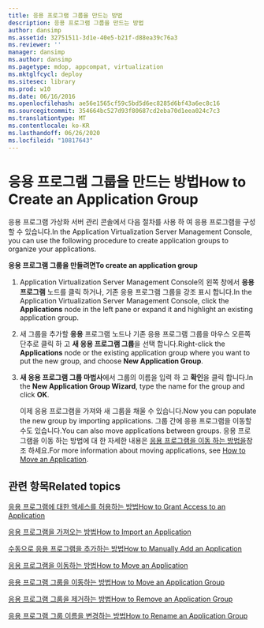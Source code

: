 ```yaml
---
title: 응용 프로그램 그룹을 만드는 방법
description: 응용 프로그램 그룹을 만드는 방법
author: dansimp
ms.assetid: 32751511-3d1e-40e5-b21f-d88ea39c76a3
ms.reviewer: ''
manager: dansimp
ms.author: dansimp
ms.pagetype: mdop, appcompat, virtualization
ms.mktglfcycl: deploy
ms.sitesec: library
ms.prod: w10
ms.date: 06/16/2016
ms.openlocfilehash: ae56e1565cf59c5bd5d6ec8285d6bf43a6ec8c16
ms.sourcegitcommit: 354664bc527d93f80687cd2eba70d1eea024c7c3
ms.translationtype: MT
ms.contentlocale: ko-KR
ms.lasthandoff: 06/26/2020
ms.locfileid: "10817643"
---
```

# <span data-ttu-id="7a718-103">응용 프로그램 그룹을 만드는 방법</span><span class="sxs-lookup"><span data-stu-id="7a718-103">How to Create an Application Group</span></span>


<span data-ttu-id="7a718-104">응용 프로그램 가상화 서버 관리 콘솔에서 다음 절차를 사용 하 여 응용 프로그램을 구성할 수 있습니다.</span><span class="sxs-lookup"><span data-stu-id="7a718-104">In the Application Virtualization Server Management Console, you can use the following procedure to create application groups to organize your applications.</span></span>

**<span data-ttu-id="7a718-105">응용 프로그램 그룹을 만들려면</span><span class="sxs-lookup"><span data-stu-id="7a718-105">To create an application group</span></span>**

1.  <span data-ttu-id="7a718-106">Application Virtualization Server Management Console의 왼쪽 창에서 **응용 프로그램** 노드를 클릭 하거나, 기존 응용 프로그램 그룹을 강조 표시 합니다.</span><span class="sxs-lookup"><span data-stu-id="7a718-106">In the Application Virtualization Server Management Console, click the **Applications** node in the left pane or expand it and highlight an existing application group.</span></span>

2.  <span data-ttu-id="7a718-107">새 그룹을 추가할 **응용** 프로그램 노드나 기존 응용 프로그램 그룹을 마우스 오른쪽 단추로 클릭 하 고 **새 응용 프로그램 그룹**을 선택 합니다.</span><span class="sxs-lookup"><span data-stu-id="7a718-107">Right-click the **Applications** node or the existing application group where you want to put the new group, and choose **New Application Group**.</span></span>

3.  <span data-ttu-id="7a718-108">**새 응용 프로그램 그룹 마법사**에서 그룹의 이름을 입력 하 고 **확인**을 클릭 합니다.</span><span class="sxs-lookup"><span data-stu-id="7a718-108">In the **New Application Group Wizard**, type the name for the group and click **OK**.</span></span>

    <span data-ttu-id="7a718-109">이제 응용 프로그램을 가져와 새 그룹을 채울 수 있습니다.</span><span class="sxs-lookup"><span data-stu-id="7a718-109">Now you can populate the new group by importing applications.</span></span> <span data-ttu-id="7a718-110">그룹 간에 응용 프로그램을 이동할 수도 있습니다.</span><span class="sxs-lookup"><span data-stu-id="7a718-110">You can also move applications between groups.</span></span> <span data-ttu-id="7a718-111">응용 프로그램을 이동 하는 방법에 대 한 자세한 내용은 [응용 프로그램을 이동 하는 방법을](how-to-move-an-application.md)참조 하세요.</span><span class="sxs-lookup"><span data-stu-id="7a718-111">For more information about moving applications, see [How to Move an Application](how-to-move-an-application.md).</span></span>

## <span data-ttu-id="7a718-112">관련 항목</span><span class="sxs-lookup"><span data-stu-id="7a718-112">Related topics</span></span>


[<span data-ttu-id="7a718-113">응용 프로그램에 대한 액세스를 허용하는 방법</span><span class="sxs-lookup"><span data-stu-id="7a718-113">How to Grant Access to an Application</span></span>](how-to-grant-access-to-an-application.md)

[<span data-ttu-id="7a718-114">응용 프로그램을 가져오는 방법</span><span class="sxs-lookup"><span data-stu-id="7a718-114">How to Import an Application</span></span>](how-to-import-an-applicationserver.md)

[<span data-ttu-id="7a718-115">수동으로 응용 프로그램을 추가하는 방법</span><span class="sxs-lookup"><span data-stu-id="7a718-115">How to Manually Add an Application</span></span>](how-to-manually-add-an-application.md)

[<span data-ttu-id="7a718-116">응용 프로그램을 이동하는 방법</span><span class="sxs-lookup"><span data-stu-id="7a718-116">How to Move an Application</span></span>](how-to-move-an-application.md)

[<span data-ttu-id="7a718-117">응용 프로그램 그룹을 이동하는 방법</span><span class="sxs-lookup"><span data-stu-id="7a718-117">How to Move an Application Group</span></span>](how-to-move-an-application-group.md)

[<span data-ttu-id="7a718-118">응용 프로그램 그룹을 제거하는 방법</span><span class="sxs-lookup"><span data-stu-id="7a718-118">How to Remove an Application Group</span></span>](how-to-remove-an-application-group.md)

[<span data-ttu-id="7a718-119">응용 프로그램 그룹 이름을 변경하는 방법</span><span class="sxs-lookup"><span data-stu-id="7a718-119">How to Rename an Application Group</span></span>](how-to-rename-an-application-group.md)

 

 





